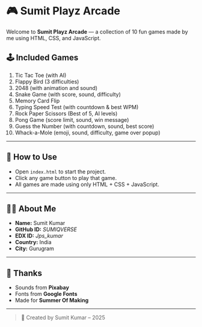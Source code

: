 # 🎮 Sumit Playz Arcade

Welcome to **Sumit Playz Arcade** — a collection of 10 fun games made by me using HTML, CSS, and JavaScript.

## 🕹️ Included Games

1. Tic Tac Toe (with AI)
2. Flappy Bird (3 difficulties)
3. 2048 (with animation and sound)
4. Snake Game (with score, sound, difficulty)
5. Memory Card Flip
6. Typing Speed Test (with countdown & best WPM)
7. Rock Paper Scissors (Best of 5, AI levels)
8. Pong Game (score limit, sound, win message)     
9. Guess the Number (with countdown, sound, best score)
10. Whack-a-Mole (emoji, sound, difficulty, game over popup)

---

## 🧾 How to Use

- Open `index.html` to start the project.
- Click any game button to play that game.
- All games are made using only HTML + CSS + JavaScript.

---

## 👨‍💻 About Me

- **Name:** Sumit Kumar
- **GitHub ID:** *SUMIQVERSE*
- **EDX ID:** *Jps_kumar*
- **Country:** India
- **City:** Gurugram

---

## 🙏 Thanks

- Sounds from **Pixabay**
- Fonts from **Google Fonts**
- Made for **Summer Of Making**

---

> 🚀 Created by Sumit Kumar – 2025

